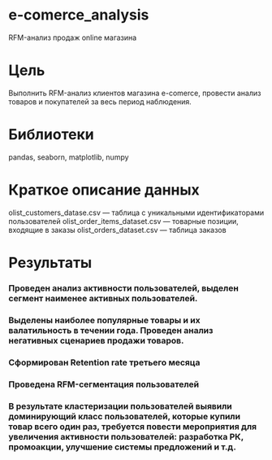 # e-comerce_analysis
RFM-анализ продаж online магазина

# Цель
Выполнить RFM-анализ клиентов магазина e-comerce, провести анализ товаров и покупателей за весь период наблюдения.

# Библиотеки
pandas, seaborn, matplotlib, numpy

# Краткое описание данных
olist_customers_datase.csv — таблица с уникальными идентификаторами пользователей
olist_order_items_dataset.csv —  товарные позиции, входящие в заказы
olist_orders_dataset.csv —  таблица заказов

# Результаты
### Проведен анализ активности пользователей, выделен сегмент наименее активных пользователей.
### Выделены наиболее популярные товары и их валатильность в течении года. Проведен анализ негативных сценариев продажи товаров.

### Сформирован Retention rate третьего месяца

### Проведена RFM-сегментация пользователей

### В результате кластеризации пользователей выявили доминирующий класс пользователей, которые купили товар всего один раз, требуется повести мероприятия для увеличения активности пользователей: разработка РК, промоакции, улучшение системы предложений и т.д.
